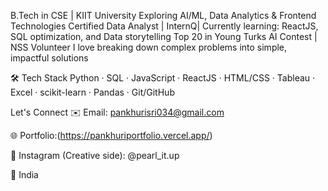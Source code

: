  B.Tech in CSE | KIIT University
 Exploring AI/ML, Data Analytics & Frontend Technologies
 Certified Data Analyst | InternQ|
 Currently learning: ReactJS, SQL optimization, and Data storytelling
 Top 20 in Young Turks AI Contest | NSS Volunteer
 I love breaking down complex problems into simple, impactful solutions


🛠️ Tech Stack
Python · SQL · JavaScript · ReactJS · HTML/CSS · Tableau · Excel · scikit-learn · Pandas · Git/GitHub


Let's Connect
✉️ Email: pankhurisri034@gmail.com

🌐 Portfolio:(https://pankhuriportfolio.vercel.app/)

💬 Instagram (Creative side): @pearl_it.up

📍 India

